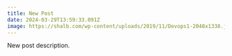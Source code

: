 ```yaml
---
title: N﻿ew Post
date: 2024-03-29T13:59:33.091Z
image: https://shalb.com/wp-content/uploads/2019/11/Devops1-2048x1338.jpeg
---
```

N﻿ew post description.